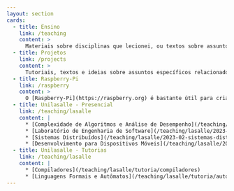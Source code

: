 ```yaml
---
layout: section
cards:
  - title: Ensino
    link: /teaching
    content: >
      Materiais sobre disciplinas que lecionei, ou textos sobre assuntos que gosto de estudar ou que e lecionei ao longo dos anos de docência em cursos relacionados a TI e Jogos.
  - title: Projetos
    link: /projects
    content: >
      Tutoriais, textos e ideias sobre assuntos específicos relacionados a projetos pessoais e profissionais em que já trabalhei.
  - title: Raspberry-Pi
    link: /raspberry
    content: >
      O [Raspberry-Pi](https://raspberry.org) é bastante útil para criar rapidamente aplicações para sistemas embarcados. Compartilho aqui algumas experiências que faço com diversas versões do dispositivo.
  - title: Unilasalle - Presencial
    link: /teaching/lasalle
    content: |
      * [Complexidade de Algoritmos e Análise de Desempenho](/teaching/lasalle/2023-02-analise-algoritmos)
      * [Laboratório de Engenharia de Software](/teaching/lasalle/2023-02-engswlab)
      * [Sistemas Distribuídos](/teaching/lasalle/2023-02-sistemas-distribuídos)
      * [Desenvolvimento para Dispositivos Móveis](/teaching/lasalle/2023-02-mobile)
  - title: Unilasalle - Tutorias
    link: /teaching/lasalle
    content: |
      * [Compiladores](/teaching/lasalle/tutoria/compiladores)
      * [Linguagens Formais e Autômatos](/teaching/lasalle/tutoria/automata)
---
```

